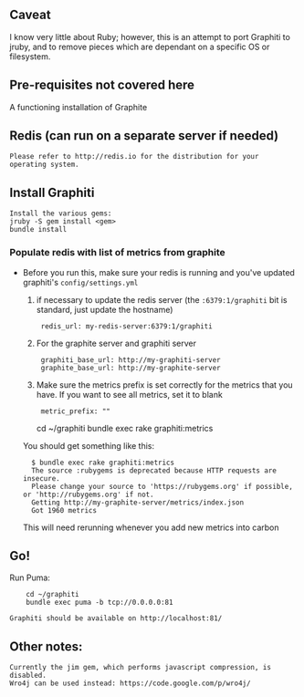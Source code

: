 ## Caveat

I know very little about Ruby; however, this is an attempt to port Graphiti to jruby, and to remove pieces which are dependant on a specific OS or filesystem.

## Pre-requisites not covered here

A functioning installation of Graphite

## Redis (can run on a separate server if needed)
	Please refer to http://redis.io for the distribution for your operating system.

	
## Install Graphiti

	Install the various gems:
	jruby -S gem install <gem>
	bundle install
	

### Populate redis with list of metrics from graphite

* Before you run this, make sure your redis is running and you've updated graphiti's `config/settings.yml`

	1. if necessary to update the redis server (the `:6379:1/graphiti` bit is standard, just update the hostname)

			redis_url: my-redis-server:6379:1/graphiti
	2. For the graphite server and graphiti server  

			graphiti_base_url: http://my-graphiti-server
			graphite_base_url: http://my-graphite-server
	3. Make sure the metrics prefix is set correctly for the metrics that you have. If you want to see all metrics, set it to blank
	
			metric_prefix: ""

	
		cd ~/graphiti
		bundle exec rake graphiti:metrics

	You should get something like this: 
	
		$ bundle exec rake graphiti:metrics
		The source :rubygems is deprecated because HTTP requests are insecure.
		Please change your source to 'https://rubygems.org' if possible, or 'http://rubygems.org' if not.
		Getting http://my-graphite-server/metrics/index.json
		Got 1960 metrics

	This will need rerunning whenever you add new metrics into carbon

## Go!

Run Puma: 

		cd ~/graphiti
		bundle exec puma -b tcp://0.0.0.0:81

	Graphiti should be available on http://localhost:81/


## Other notes:

	Currently the jim gem, which performs javascript compression, is disabled.
	Wro4j can be used instead: https://code.google.com/p/wro4j/
